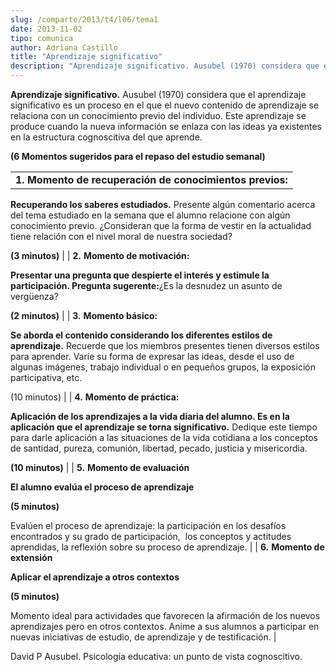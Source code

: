```yaml
---
slug: /comparte/2013/t4/l06/tema1
date: 2013-11-02
tipo: comunica
author: Adriana Castillo
title: "Aprendizaje significativo"
description: "Aprendizaje significativo. Ausubel (1970) considera que el aprendizaje  significativo es un proceso en el que el nuevo contenido de aprendizaje se  relaciona con un conocimiento previo del individuo. Este aprendizaje se produce  cuando la nueva información se enlaza con las id..."
---
```


**Aprendizaje significativo.** Ausubel (1970) considera que el aprendizaje significativo es un proceso en el que el nuevo contenido de aprendizaje se relaciona con un conocimiento previo del individuo. Este aprendizaje se produce cuando la nueva información se enlaza con las ideas ya existentes en la estructura cognoscitiva del que aprende.

**(6 Momentos sugeridos para el repaso del estudio semanal)**

|     |
| --- |
| **1.** **Momento de recuperación de conocimientos previos:**

**Recuperando los saberes estudiados.** Presente algún comentario acerca del tema estudiado en la semana que el alumno relacione con algún conocimiento previo. ¿Consideran que la forma de vestir en la actualidad tiene relación con el nivel moral de nuestra sociedad?

**(3 minutos)** |
| **2.** **Momento de motivación:**

**Presentar una pregunta que despierte el interés y estimule la participación. Pregunta sugerente:**¿Es la desnudez un asunto de vergüenza?

**(2 minutos)** |
| **3.** **Momento básico:**

**Se aborda el contenido considerando los diferentes estilos de aprendizaje.** Recuerde que los miembros presentes tienen diversos estilos para aprender. Varíe su forma de expresar las ideas, desde el uso de algunas imágenes, trabajo individual o en pequeños grupos, la exposición participativa, etc.

(10 minutos) |
| **4.** **Momento de práctica:**

**Aplicación de los aprendizajes a la vida diaria del alumno. Es en la aplicación que el aprendizaje se torna significativo.** Dedique este tiempo para darle aplicación a las situaciones de la vida cotidiana a los conceptos de santidad, pureza, comunión, libertad, pecado, justicia y misericordia.

**(10 minutos)** |
| **5.** **Momento de evaluación**

**El alumno evalúa el proceso de aprendizaje**

**(5 minutos)**

Evalúen el proceso de aprendizaje: la participación en los desafíos encontrados y su grado de participación,  los conceptos y actitudes aprendidas, la reflexión sobre su proceso de aprendizaje. |
| **6.** **Momento de extensión**

**Aplicar el aprendizaje a otros contextos**

**(5 minutos)**

Momento ideal para actividades que favorecen la afirmación de los nuevos aprendizajes pero en otros contextos. Anime a sus alumnos a participar en nuevas iniciativas de estudio, de aprendizaje y de testificación. |

David P Ausubel. Psicología educativa: un punto de vista cognoscitivo.
